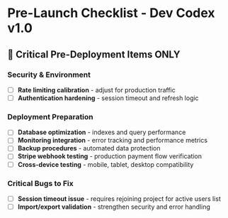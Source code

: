 # Pre-Launch Checklist - Dev Codex v1.0

## 🚨 **Critical Pre-Deployment Items ONLY**

### Security & Environment
- [ ] **Rate limiting calibration** - adjust for production traffic
- [ ] **Authentication hardening** - session timeout and refresh logic

### Deployment Preparation
- [ ] **Database optimization** - indexes and query performance
- [ ] **Monitoring integration** - error tracking and performance metrics
- [ ] **Backup procedures** - automated data protection
- [ ] **Stripe webhook testing** - production payment flow verification
- [ ] **Cross-device testing** - mobile, tablet, desktop compatibility

### Critical Bugs to Fix
- [ ] **Session timeout issue** - requires rejoining project for active users list
- [ ] **Import/export validation** - strengthen security and error handling
